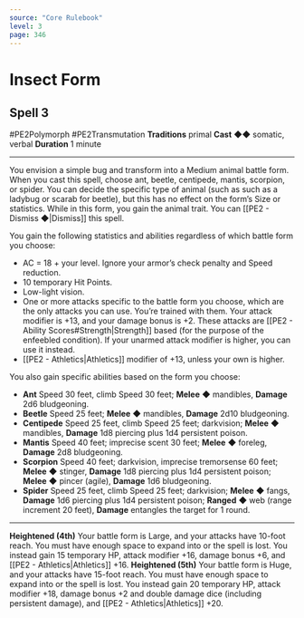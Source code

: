 ```yaml
---
source: "Core Rulebook"
level: 3
page: 346
---
```


# Insect Form
## Spell 3
#PE2Polymorph #PE2Transmutation 
**Traditions** primal
**Cast** ◆◆ somatic, verbal
**Duration** 1 minute

-----
You envision a simple bug and transform into a Medium animal battle form. When you cast this spell, choose ant, beetle, centipede, mantis, scorpion, or spider. You can decide the specific type of animal (such as such as a ladybug or scarab for beetle), but this has no effect on the form’s Size or statistics. While in this form, you gain the animal trait. You can [[PE2 - Dismiss ◆|Dismiss]] this spell.

You gain the following statistics and abilities regardless of which battle form you choose:
- AC = 18 + your level. Ignore your armor’s check penalty and Speed reduction.
- 10 temporary Hit Points.
- Low-light vision. 
- One or more attacks specific to the battle form you choose, which are the only attacks you can use. You’re trained with them. Your attack modifier is +13, and your damage bonus is +2. These attacks are [[PE2 - Ability Scores#Strength|Strength]] based (for the purpose of the enfeebled condition). If your unarmed attack modifier is higher, you can use it instead.
- [[PE2 - Athletics|Athletics]] modifier of +13, unless your own is higher.  

You also gain specific abilities based on the form you choose:
- **Ant** Speed 30 feet, climb Speed 30 feet; **Melee** ◆ mandibles, **Damage** 2d6 bludgeoning.
- **Beetle** Speed 25 feet; **Melee** ◆ mandibles, **Damage** 2d10 bludgeoning.
- **Centipede** Speed 25 feet, climb Speed 25 feet; darkvision; **Melee** ◆ mandibles, **Damage** 1d8 piercing plus 1d4 persistent poison.
- **Mantis** Speed 40 feet; imprecise scent 30 feet; **Melee** ◆ foreleg, **Damage** 2d8 bludgeoning.    
- **Scorpion** Speed 40 feet; darkvision, imprecise tremorsense 60 feet; **Melee** ◆ stinger, **Damage** 1d8 piercing plus 1d4 persistent poison; **Melee** ◆ pincer (agile), **Damage** 1d6 bludgeoning.
- **Spider** Speed 25 feet, climb Speed 25 feet; darkvision; **Melee** ◆ fangs, **Damage** 1d6 piercing plus 1d4 persistent poison; **Ranged** ◆ web (range increment 20 feet), **Damage** entangles the target for 1 round.   
---
**Heightened (4th)** Your battle form is Large, and your attacks have 10-foot reach. You must have enough space to expand into or the spell is lost. You instead gain 15 temporary HP, attack modifier +16, damage bonus +6, and [[PE2 - Athletics|Athletics]] +16.
**Heightened (5th)** Your battle form is Huge, and your attacks have 15-foot reach. You must have enough space to expand into or the spell is lost. You instead gain 20 temporary HP, attack modifier +18, damage bonus +2 and double damage dice (including persistent damage), and [[PE2 - Athletics|Athletics]] +20.